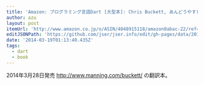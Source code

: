 ```yaml
---
title: 'Amazon: プログラミング言語Dart [大型本]: Chris Buckett, あんどうやすし, 粟納裕貴, 勝又雅史, 川俣千恵子, 植田大貴, 井関正也, 水野あゆみ'
author: azu
layout: post
itemUrl: 'http://www.amazon.co.jp/o/ASIN/4048915118/amazon0abac-22/ref=nosim'
editJSONPath: 'https://github.com/jser/jser.info/edit/gh-pages/data/2014/03/index.json'
date: '2014-03-19T01:13:40.435Z'
tags:
  - dart
  - book
---
```

2014年3月28日発売
http://www.manning.com/buckett/ の翻訳本。
